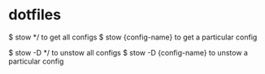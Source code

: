 # dotfiles
$ stow */ to get all configs
$ stow {config-name} to get a particular config

$ stow -D */ to unstow all configs
$ stow -D {config-name} to unstow a particular config
